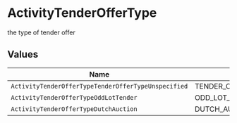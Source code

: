 # ActivityTenderOfferType

the type of tender offer


## Values

| Name                                                | Value                                               |
| --------------------------------------------------- | --------------------------------------------------- |
| `ActivityTenderOfferTypeTenderOfferTypeUnspecified` | TENDER_OFFER_TYPE_UNSPECIFIED                       |
| `ActivityTenderOfferTypeOddLotTender`               | ODD_LOT_TENDER                                      |
| `ActivityTenderOfferTypeDutchAuction`               | DUTCH_AUCTION                                       |